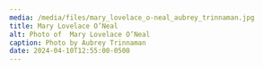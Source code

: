 ```yaml
---
media: /media/files/mary_lovelace_o-neal_aubrey_trinnaman.jpg
title: Mary Lovelace O’Neal
alt: Photo of  Mary Lovelace O’Neal
caption: Photo by Aubrey Trinnaman
date: 2024-04-10T12:55:00-0500
---
```

